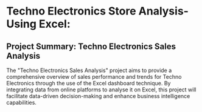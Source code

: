 # Techno Electronics Store Analysis- Using Excel:

## Project Summary: Techno Electronics Sales Analysis

The "Techno Electronics Sales Analysis" project aims to provide a comprehensive overview of sales performance and trends for Techno Electronics through the use of the Excel dashboard technique. By integrating data from online platforms to analyse it on Excel,  this project will facilitate data-driven decision-making and enhance business intelligence capabilities.
